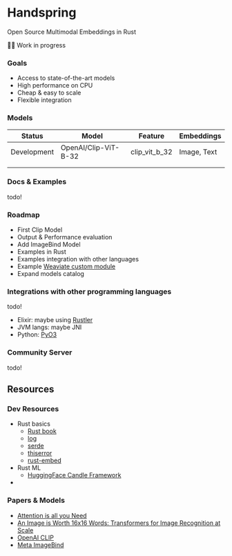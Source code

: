 # Handspring
Open Source Multimodal Embeddings in Rust

:construction_worker_man: Work in progress


### Goals
- Access to state-of-the-art models
- High performance on CPU
- Cheap & easy to scale
- Flexible integration

### Models

| Status      | Model                | Feature       | Embeddings  |
|-------------|----------------------|---------------|-------------|
| Development | OpenAI/Clip-ViT-B-32 | clip_vit_b_32 | Image, Text |
|             |                      |               |             |
|             |                      |               |             |



### Docs & Examples
todo!

### Roadmap
- First Clip Model
- Output & Performance evaluation
- Add ImageBind Model
- Examples in Rust
- Examples integration with other languages
- Example [Weaviate custom module](https://weaviate.io/developers/weaviate/modules/other-modules/custom-modules)
- Expand models catalog

### Integrations with other programming languages
todo!

- Elixir: maybe using [Rustler](https://github.com/rusterlium/rustler)
- JVM langs: maybe JNI
- Python: [PyO3](https://github.com/PyO3/pyo3)



### Community Server
todo!


## Resources

### Dev Resources
- Rust basics
  - [Rust book](https://doc.rust-lang.org/book/title-page.html)
  - [log](https://docs.rs/log/latest/log/)
  - [serde](https://docs.rs/serde/latest/serde/)
  - [thiserror](https://docs.rs/thiserror/latest/thiserror/)
  - [rust-embed](https://github.com/pyrossh/rust-embed)
- Rust ML 
  - [HuggingFace Candle Framework](https://github.com/huggingface/candle)
- []()

### Papers & Models
- [Attention is all you Need](https://arxiv.org/abs/1706.03762)
- [An Image is Worth 16x16 Words: Transformers for Image Recognition at Scale](https://arxiv.org/abs/2010.11929)
- [OpenAI CLIP](https://openai.com/research/clip)
- [Meta ImageBind](https://imagebind.metademolab.com/)